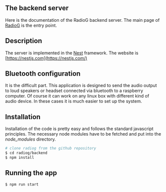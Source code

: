 
## The backend server

Here is the documentation of the RadioG backend server.
The main page of [RadioG](https://github.com/jplf/radiog/blob/master/README.md) is the entry point.

## Description

The server is implemented in the [Nest](https://github.com/nestjs/nest) framework. The website is [https://nestjs.com](https://nestjs.com/)

## Bluetooth configuration

It is the difficult part. This application is designed to send the audio output to loud speakers or headset connected via bluetooth to a raspberry computer. Of course it can work on any linux box with different kind of audio device. In these cases it is much easier to set up the system.

## Installation

Installation of the code is pretty easy and follows the standard javascript principles. The necessary node modules have to be fetched and put into the *node_modules* directory.

```bash
# clone radiog from the github repository
$ cd radiog/backend
$ npm install
```

## Running the app

```bash
$ npm run start
```
